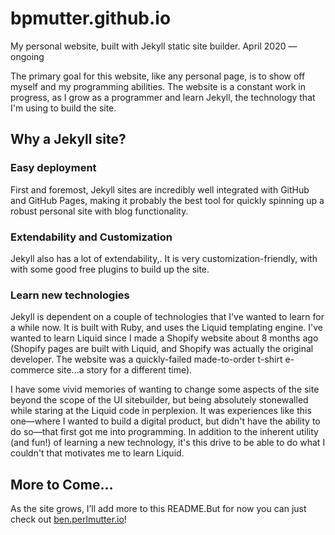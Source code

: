 # bpmutter.github.io
My personal website, built with Jekyll static site builder. April 2020 — ongoing

The primary goal for this website, like any personal page, is to show off myself and my programming abilities. The website is a constant work in progress, as I grow as a programmer and learn Jekyll, the technology that I'm using to build the site.

## Why a Jekyll site?
### Easy deployment
First and foremost, Jekyll sites are incredibly well integrated with GitHub and GitHub Pages, making it probably the best tool for quickly spinning up a robust personal site with blog functionality. 

### Extendability and Customization
Jekyll also has a lot of extendability,. It is very customization-friendly, with with some good free plugins to build up the site. 

### Learn new technologies
Jekyll is dependent on a couple of technologies that I've wanted to learn for a while now. It is built with Ruby, and uses the Liquid templating engine. I've wanted to learn Liquid since I made a Shopify website about 8 months ago (Shopify pages are built with Liquid, and Shopify was actually the original developer. The website was a quickly-failed made-to-order t-shirt e-commerce site...a story for a different time). 

I have some vivid memories of wanting to change some aspects of the site beyond the scope of the UI sitebuilder, but being absolutely stonewalled while staring at the Liquid code in perplexion. It was experiences like this one—where I wanted to build a digital product, but didn't have the ability to do so—that first got me into programming. In addition to the inherent utility (and fun!) of learning a new technology, it's this drive to be able to do what I couldn't that motivates me to learn Liquid.

## More to Come…
As the site grows, I’ll add more to this README.But for now you can just check out [ben.perlmutter.io](https://ben.perlmutter.io/)! 
